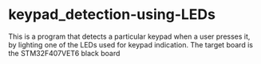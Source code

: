 # keypad_detection-using-LEDs
This is a program that detects a particular keypad when a user presses it, by lighting one of the LEDs used for keypad indication. The target board is the STM32F407VET6 black board
